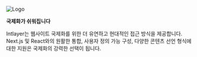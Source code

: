![Logo](https://github.com/aymericzip/intlayer/blob/main/packages/@intlayer/design-system/src/components/Logo/logo_with_text_no_frame.svg)

**국제화가 쉬워집니다**

Intlayer는 웹사이트 국제화를 위한 더 유연하고 현대적인 접근 방식을 제공합니다. Next.js 및 React와의 원활한 통합, 사용자 정의 가능 구성, 다양한 콘텐츠 선언 형식에 대한 지원은 국제화의 강력한 선택이 됩니다.

